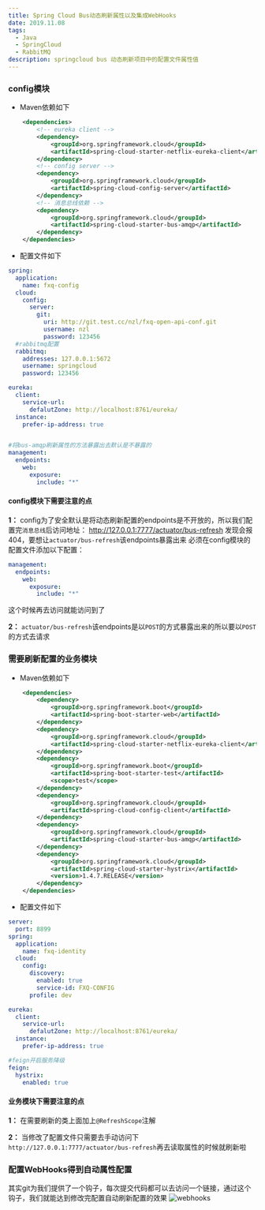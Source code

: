 ```yaml
---
title: Spring Cloud Bus动态刷新属性以及集成WebHooks
date: 2019.11.08
tags: 
  - Java 
  - SpringCloud
  - RabbitMQ
description: springcloud bus 动态刷新项目中的配置文件属性值
---
```


### config模块

- Maven依赖如下

```xml
    <dependencies>
        <!-- eureka client -->
        <dependency>
            <groupId>org.springframework.cloud</groupId>
            <artifactId>spring-cloud-starter-netflix-eureka-client</artifactId>
        </dependency>
        <!-- config server -->
        <dependency>
            <groupId>org.springframework.cloud</groupId>
            <artifactId>spring-cloud-config-server</artifactId>
        </dependency>
        <!-- 消息总线依赖 -->
        <dependency>
            <groupId>org.springframework.cloud</groupId>
            <artifactId>spring-cloud-starter-bus-amqp</artifactId>
        </dependency>
    </dependencies>

```

- 配置文件如下

```yaml
spring:
  application:
    name: fxq-config
  cloud:
    config:
      server:
        git:
          uri: http://git.test.cc/nzl/fxq-open-api-conf.git
          username: nzl
          password: 123456
  #rabbitmq配置
  rabbitmq:
    addresses: 127.0.0.1:5672
    username: springcloud
    password: 123456

eureka:
  client:
    service-url:
      defalutZone: http://localhost:8761/eureka/
  instance:
    prefer-ip-address: true


#将bus-amqp刷新属性的方法暴露出去默认是不暴露的
management:
  endpoints:
    web:
      exposure:
        include: "*"
```
#### config模块下需要注意的点
**1：** config为了安全默认是将动态刷新配置的endpoints是不开放的，所以我们配置完`消息总线`后访问地址：
http://127.0.0.1:7777/actuator/bus-refresh 发现会报404，要想让`actuator/bus-refresh`该endpoints暴露出来
必须在config模块的配置文件添加以下配置：
```yaml
management:
  endpoints:
    web:
      exposure:
        include: "*"
```
这个时候再去访问就能访问到了

**2：** `actuator/bus-refresh`该endpoints是以`POST`的方式暴露出来的所以要以`POST`的方式去请求

### 需要刷新配置的业务模块

- Maven依赖如下

```xml
    <dependencies>
        <dependency>
            <groupId>org.springframework.boot</groupId>
            <artifactId>spring-boot-starter-web</artifactId>
        </dependency>
        <dependency>
            <groupId>org.springframework.cloud</groupId>
            <artifactId>spring-cloud-starter-netflix-eureka-client</artifactId>
        </dependency>
        <dependency>
            <groupId>org.springframework.boot</groupId>
            <artifactId>spring-boot-starter-test</artifactId>
            <scope>test</scope>
        </dependency>
        <dependency>
            <groupId>org.springframework.cloud</groupId>
            <artifactId>spring-cloud-config-client</artifactId>
        </dependency>
        <dependency>
            <groupId>org.springframework.cloud</groupId>
            <artifactId>spring-cloud-starter-bus-amqp</artifactId>
        </dependency>
        <dependency>
            <groupId>org.springframework.cloud</groupId>
            <artifactId>spring-cloud-starter-hystrix</artifactId>
            <version>1.4.7.RELEASE</version>
        </dependency>
    </dependencies>
```

- 配置文件如下

```yaml
server:
  port: 8899
spring:
  application:
    name: fxq-identity
  cloud:
    config:
      discovery:
        enabled: true
        service-id: FXQ-CONFIG
      profile: dev

eureka:
  client:
    service-url:
      defalutZone: http://localhost:8761/eureka/
  instance:
    prefer-ip-address: true

#feign开启服务降级
feign:
  hystrix:
    enabled: true
```

#### 业务模块下需要注意的点

**1：** 在需要刷新的类上面加上`@RefreshScope`注解

**2：** 当修改了配置文件只需要去手动访问下`http://127.0.0.1:7777/actuator/bus-refresh`再去读取属性的时候就刷新啦

### 配置WebHooks得到自动属性配置
其实git为我们提供了一个钩子，每次提交代码都可以去访问一个链接，通过这个钩子，我们就能达到修改完配置自动刷新配置的效果
![webhooks](https://gitee.com/niezhiliang/blogimgs/blob/master/webhooks.png)












